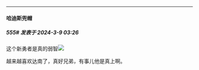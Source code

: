 ﻿
*****

####  哈迪斯兜帽  
##### 555#       发表于 2024-3-9 03:26

这个新勇者是真的弱智<img src="https://static.saraba1st.com/image/smiley/face2017/015.png" referrerpolicy="no-referrer">

越来越喜欢达南了，真好兄弟，有事儿他是真上啊。

